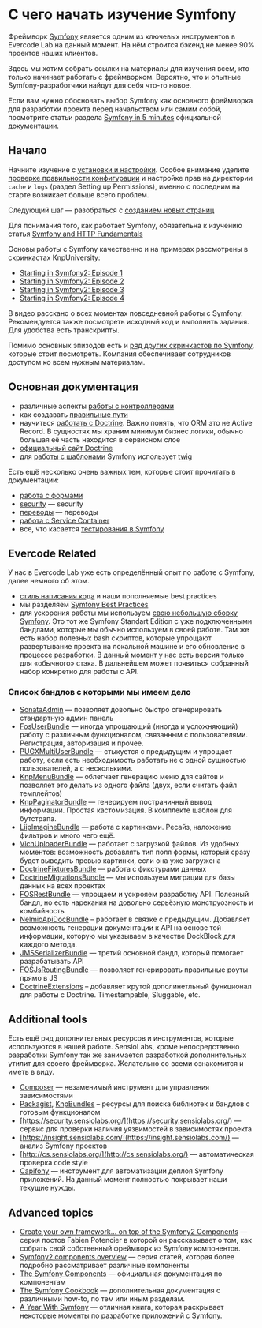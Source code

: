 # С чего начать изучение Symfony

Фреймворк [Symfony](http://symfony.com/) является одним из ключевых инструментов в Evercode Lab на данный момент. На нём строится бэкенд не менее 90% проектов наших клиентов.

Здесь мы хотим собрать ссылки на материалы для изучения всем, кто только начинает работать с фреймворком. Вероятно, что и опытные Symfony-разработчики найдут для себя что-то новое.

Если вам нужно обосновать выбор Symfony как основного фреймворка для разработки проекта перед начальством или самим собой, посмотрите статьи раздела [Symfony in 5 minutes](http://symfony.com/in_five_minutes) официальной документации.

## Начало

Начните изучение с [установки и настройки](http://symfony.com/doc/current/book/installation.html). Особое внимание уделите [проверке правильности конфигурации](http://symfony.com/doc/current/book/installation.html#checking-symfony-application-configuration-and-setup) и настройке прав на директории `cache` и `logs` (раздел Setting up Permissions), именно с последним на старте возникает больше всего проблем.

Следующий шаг — разобраться с [созданием новых страниц](http://symfony.com/doc/current/book/page_creation.html)

Для понимания того, как работает Symfony, обязательна к изучению статья [Symfony and HTTP Fundamentals](http://symfony.com/doc/current/book/http_fundamentals.html)

Основы работы с Symfony качественно и на примерах рассмотрены в скринкастах KnpUniversity:
* [Starting in Symfony2: Episode 1](https://knpuniversity.com/screencast/symfony2-ep1)
*  [Starting in Symfony2: Episode 2](https://knpuniversity.com/screencast/symfony2-ep2)
* [Starting in Symfony2: Episode 3](https://knpuniversity.com/screencast/symfony2-ep3)
*  [Starting in Symfony2: Episode 4](https://knpuniversity.com/screencast/symfony2-ep4)

В видео расскано о всех моментах повседневной работы с Symfony. Рекомендуется также посмотреть исходный код и выполнить задания. Для удобства есть транскрипты.

Помимо основных эпизодов есть и [ряд других скринкастов по Symfony](https://knpuniversity.com/tracks/symfony), которые стоит посмотреть. Компания обеспечивает сотрудников доступом ко всем нужным материалам.

## Основная документация

* различные аспекты [работы с контроллерами](http://symfony.com/doc/current/book/controller.html)
* как создавать [правильные пути](http://symfony.com/doc/current/book/routing.html)
* научиться [работать с Doctrine](http://symfony.com/doc/current/book/doctrine.html). Важно понять, что ORM это не Active Record. В сущностях мы храним минимум бизнес логики, обычно большая её часть находится в сервисном слое
*  [официальный сайт Doctrine](http://docs.doctrine-project.org/projects/doctrine-orm/en/latest/)
* для [работы с шаблонами](http://symfony.com/doc/current/book/templating.html) Symfony использует [twig](http://twig.sensiolabs.org/documentation)

Есть ещё несколько очень важных тем, которые стоит прочитать в документации:

* [работа с формами](http://symfony.com/doc/current/book/forms.html)
* [security](http://symfony.com/doc/current/book/security.html) — security
* [переводы](http://symfony.com/doc/current/book/translation.html) — переводы
* [работа с Service Container](http://symfony.com/doc/current/book/service_container.html)
* все, что касается [тестирования в Symfony](http://symfony.com/doc/current/book/testing.html)

## Evercode Related

У нас в Evercode Lab уже есть определённый опыт по работе с Symfony, далее немного об этом.

* [стиль написания кода](https://github.com/EvercodeLab/thebookofknowledge/blob/master/code_work/code_style.md) и наши пополняемые best practices
* мы разделяем [Symfony Best Practices](http://symfony.com/doc/current/best_practices/index.html)
* для ускорения работы мы используем [свою небольшую сборку Symfony](https://github.com/EvercodeLab/symfony-skeleton). Это тот же Symfony Standart Edition с уже подключенными бандлами, которые мы обычно используем в своей работе. Там же есть набор полезных bash скриптов, которые упрощают развертывание проекта на локальной машине и его обновление в процессе разработки. В данный момент у нас есть версия только для «обычного» стэка. В дальнейшем может появиться собранный набор конкретно для работы с API.

### Список бандлов с которыми мы имеем дело

* [SonataAdmin](https://sonata-project.org/bundles/admin/2-3/doc/index.html) — позволяет довольно быстро сгенерировать стандартную админ панель
* [FosUserBundle](http://symfony.com/doc/master/bundles/FOSRestBundle/index.html) — иногда упрощающий (иногда и усложняющий) работу с различным функционалом, связанным с пользователями. Регистрация, авторизация и прочее.
* [PUGXMultiUserBundle](https://github.com/PUGX/PUGXMultiUserBundle) — стыкуется с предыдущим и упрощает работу, если есть необходимость работать не с одной сущностью пользователей, а с несколькими.
* [KnpMenuBundle](http://symfony.com/doc/master/bundles/KnpMenuBundle/index.html) — облегчает генерацию меню для сайтов и позволяет это делать из одного файла (двух, если считать файл темплейтов)
* [KnpPaginatorBundle](https://github.com/KnpLabs/KnpPaginatorBundle) — генерируем постраничный вывод информации. Простая кастомизация. В комплекте шаблон для бутстрапа.
* [LiipImagineBundle](http://symfony.com/doc/master/bundles/LiipImagineBundle/index.html) — работа с картинками. Ресайз, наложение фильтров и много чего ещё.
* [VichUploaderBundle](https://github.com/dustin10/VichUploaderBundle) — работает с загрузкой файлов. Из удобных моментов: возможность добавлять тип поля формы, который сразу будет выводить превью картинки, если она уже загружена
* [DoctrineFixturesBundle](http://symfony.com/doc/master/bundles/DoctrineFixturesBundle/index.html) — работа с фикстурами данных
* [DoctrineMigrationsBundle](http://symfony.com/doc/master/bundles/DoctrineMigrationsBundle/index.html) — мы используем миграции для базы данных на всех проектах
* [FOSRestBundle](http://symfony.com/doc/master/bundles/FOSRestBundle/index.html) — упрощаем и ускрояем разработку API. Полезный бандл, но есть нарекания на довольно серьёзную монструозность и комбайность
* [NelmioApiDocBundle](https://github.com/nelmio/NelmioApiDocBundle/blob/master/Resources/doc/index.md) – работает в связке с предыдущим. Добавляет возможность генерации документации к API на основе той информации, которую мы указываем в качестве DockBlock для каждого метода.
* [JMSSerializerBundle](https://github.com/schmittjoh/JMSSerializerBundle) — третий основной бандл, который помогает разрабатывать API
* [FOSJsRoutingBundle](https://github.com/FriendsOfSymfony/FOSJsRoutingBundle/blob/master/Resources/doc/index.md) — позволяет генерировать правильные роуты прямо в JS
* [DoctrineExtensions](https://github.com/Atlantic18/DoctrineExtensions) – добавляет крутой дополинетльный функционал для работы с Doctrine. Timestampable, Sluggable, etc.

## Additional tools

Есть ещё ряд дополнительных ресурсов и инструментов, которые используются в нашей работе. SensioLabs, кроме непосредственно разработки Symfony так же занимается разработкой дополнительных утилит для своего фреймворка. Желательно со всеми ознакомится и иметь в виду.

* [Composer](https://getcomposer.org/doc/) — незаменимый инструмент для управления зависимостями
* [Packagist](https://packagist.org/), [KnpBundles](http://knpbundles.com/) – ресурсы для поиска библиотек и бандлов с готовым функционалом
* [https://security.sensiolabs.org/](https://security.sensiolabs.org/) — сервис для проверки наличия уязвимостей в зависимостях проекта
*  [https://insight.sensiolabs.com/](https://insight.sensiolabs.com/) — анализ Symfony проектов
* [http://cs.sensiolabs.org/](http://cs.sensiolabs.org/) — автоматическая проверка code style
* [Capifony](http://capifony.org/) — инструмент для автоматизации деплоя Symfony приложений. На данный момент полностью покрывает наши текущие нужды.

## Advanced topics

* [Create your own framework... on top of the Symfony2 Components](http://fabien.potencier.org/create-your-own-framework-on-top-of-the-symfony2-components-part-1.html) — серия постов Fabien Potencier в которой он рассказывает о том, как собрать свой собственный фреймворк из Symfony компонентов.
* [Symfony2 components overview](http://blog.servergrove.com/tag/symfony2-components/) — серия статей, которая более подробно рассматривает различные компоненты
* [The Symfony Components](http://symfony.com/doc/current/components/index.html) — официальная документация по компонентам
* [The Symfony Cookbook](http://symfony.com/doc/current/cookbook/index.html) — дополнительная документация с различными how-to, по тем или иным разделам.
* [A Year With Symfony](https://leanpub.com/a-year-with-symfony) — отличная книга, которая раскрывает некоторые моменты по разработке приложений с Symfony.
